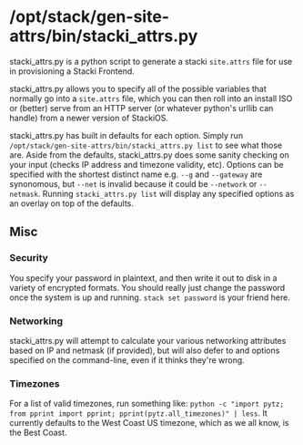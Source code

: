 # /opt/stack/gen-site-attrs/bin/stacki_attrs.py

stacki_attrs.py is a python script to generate a stacki `site.attrs` file for use in provisioning a Stacki Frontend.

stacki_attrs.py allows you to specify all of the possible variables that normally go into a `site.attrs` file, which you can then roll into an install ISO or (better) serve from an HTTP server (or whatever python's urllib can handle) from a newer version of StackiOS.

stacki_attrs.py has built in defaults for each option.  Simply run `/opt/stack/gen-site-attrs/bin/stacki_attrs.py list` to see what those are.  Aside from the defaults, stacki_attrs.py does some sanity checking on your input (checks IP address and timezone validity, etc).  Options can be specified with the shortest distinct name e.g. `--g` and `--gateway` are synonomous, but `--net` is invalid because it could be `--network` or `--netmask`.  Running `stacki_attrs.py list` will display any specified options as an overlay on top of the defaults.

## Misc

### Security

You specify your password in plaintext, and then write it out to disk in a variety of encrypted formats.  You should really just change the password once the system is up and running.  `stack set password` is your friend here.

### Networking

stacki_attrs.py will attempt to calculate your various networking attributes based on IP and netmask (if provided), but will also defer to and options specified on the command-line, even if it thinks they're wrong.

### Timezones

For a list of valid timezones, run something like: `python -c "import pytz; from pprint import pprint; pprint(pytz.all_timezones)" | less`.  It currently defaults to the West Coast US timezone, which as we all know, is the Best Coast.
